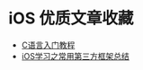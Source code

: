 # iOS 优质文章收藏

- [C语言入门教程](http://c.biancheng.net/cpp/u/jiaocheng/)
- [iOS学习之常用第三方框架总结](http://www.cnblogs.com/blogoflzh/p/4721084.html)
